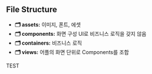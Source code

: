 ## File Structure

- **🗂 assets:** 이미지, 폰트, 에셋
- **🗂 components:** 화면 구성 UI로 비즈니스 로직을 갖지 않음
- **🗂 containers:** 비즈니스 로직
- **🗂 views:** 어플의 화면 단위로 Components를 조합

TEST
